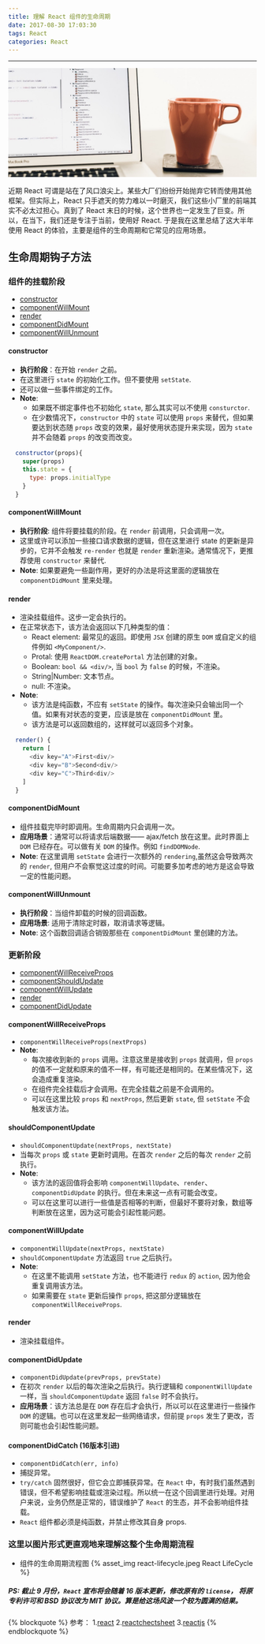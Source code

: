 ```yaml
---
title: 理解 React 组件的生命周期
date: 2017-08-30 17:03:30
tags: React
categories: React
---
```


<hr/>

![](/2017/08/30/react-component-lifecycle/unphoto.jpg)

近期 React 可谓是站在了风口浪尖上。某些大厂们纷纷开始抛弃它转而使用其他框架。但实际上，React 只手遮天的势力难以一时磨灭，我们这些小厂里的前端其实不必太过担心。真到了 React 末日的时候，这个世界也一定发生了巨变。所以，在当下，我们还是专注于当前，使用好 React. 于是我在这里总结了这大半年使用 React 的体验，主要是组件的生命周期和它常见的应用场景。

<!--more-->

## 生命周期钩子方法

### 组件的挂载阶段

* [constructor](#constructor)
* [componentWillMount](#componentWillMount)
* [render](#render)
* [componentDidMount](#componentDidMount)
* [componentWillUnmount](#componentWillUnmount)

#### constructor

* **执行阶段**：在开始 `render` 之前。
* 在这里进行 `state` 的初始化工作。但不要使用 `setState`.
* 还可以做一些事件绑定的工作。
* **Note**:
  * 如果既不绑定事件也不初始化 `state`, 那么其实可以不使用 `consturctor`.
  * 在少数情况下，`constructor` 中的 `state` 可以使用 `props` 来替代，但如果要达到状态随 `props` 改变的效果，最好使用状态提升来实现，因为 `state` 并不会随着 `props` 的改变而改变。

```javascript
  constructor(props){
    super(props)
    this.state = {
      type: props.initialType
    }
  }
```

#### componentWillMount

* **执行阶段**: 组件将要挂载的阶段。在 `render` 前调用，只会调用一次。
* 这里或许可以添加一些接口请求数据的逻辑，但在这里进行 state 的更新是异步的，它并不会触发 `re-render` 也就是 `render` 重新渲染。通常情况下，更推荐使用 `constructor` 来替代.
* **Note**: 如果要避免一些副作用，更好的办法是将这里面的逻辑放在 `componentDidMount` 里来处理。

#### render

* 渲染挂载组件。这步一定会执行的。
* 在正常状态下，该方法会返回以下几种类型的值：
  * React element: 最常见的返回。即使用 `JSX` 创建的原生 `DOM` 或自定义的组件例如 `<MyComponent/>`.
  * Protal: 使用 `ReactDOM.createPortal` 方法创建的对象。
  * Boolean: `bool && <div/>`, 当 `bool` 为 `false` 的时候，不渲染。
  * String|Number: 文本节点。
  * null: 不渲染。
* **Note**:
  * 该方法是纯函数，不应有 `setState` 的操作。每次渲染只会输出同一个值。如果有对状态的变更，应该是放在 `componentDidMount` 里。
  * 该方法是可以返回数组的，这样就可以返回多个对象。

```javascript
  render() {
    return [
      <div key="A">First<div/>
      <div key="B">Second<div/>
      <div key="C">Third<div/>
    ]
  }
```

#### componentDidMount

* 组件挂载完毕时即调用。生命周期内只会调用一次。
* **应用场景**：通常可以将请求后端数据—— ajax/fetch 放在这里。此时界面上 `DOM` 已经存在。可以做有关 `DOM` 的操作。例如 `findDOMNode`.
* **Note**: 在这里调用 `setState` 会进行一次额外的 `rendering`,虽然这会导致两次的 `render`, 但用户不会察觉这过度的时间。可能要多加考虑的地方是这会导致一定的性能问题。

#### componentWillUnmount

* **执行阶段**：当组件卸载的时候的回调函数。
* **应用场景**: 适用于清除定时器，取消请求等逻辑。
* **Note**: 这个函数回调适合销毁那些在 `componentDidMount` 里创建的方法。

### 更新阶段

* [componentWillReceiveProps](#componentWillReceiveProps)
* [componentShouldUpdate](#componentShouldUpdate)
* [componentWillUpdate](#componentWillUpdate)
* [render](#render)
* [componentDidUpdate](#componentDidUpdate)

#### componentWillReceiveProps

* `componentWillReceiveProps(nextProps)`
* **Note**:
  * 每次接收到新的 `props` 调用。注意这里是接收到 `props` 就调用，但 `props` 的值不一定就和原来的值不一样，有可能还是相同的。在某些情况下，这会造成重复渲染。
  * 在组件完全挂载后才会调用。在完全挂载之前是不会调用的。
  * 可以在这里比较 `props` 和 `nextProps`, 然后更新 `state`, 但 `setState` 不会触发该方法。

#### shouldComponentUpdate

* `shouldComponentUpdate(nextProps, nextState)`
* 当每次 `props` 或 `state` 更新时调用。在首次 `render` 之后的每次 `render` 之前执行。
* **Note**:
  * 该方法的返回值将会影响 `componentWillUpdate`、`render`、`componentDidUpdate` 的执行。但在未来这一点有可能会改变。
  * 可以在这里可以进行一些值是否相等的判断，但最好不要将对象，数组等判断放在这里，因为这可能会引起性能问题。

#### componentWillUpdate

* `componentWillUpdate(nextProps, nextState)`
* `shouldComponentUpdate` 方法返回 `true` 之后执行。
* **Note**:
  * 在这里不能调用 `setState` 方法，也不能进行 `redux` 的 `action`, 因为他会重复调用该方法。
  * 如果需要在 `state` 更新后操作 `props`, 把这部分逻辑放在 `componentWillReceiveProps`.

#### render

* 渲染挂载组件。

#### componentDidUpdate

* `componentDidUpdate(prevProps, prevState)`
* 在初次 `render` 以后的每次渲染之后执行。执行逻辑和 `componentWillUpdate` 一样，当 `shouldComponentUpdate` 返回 `false` 时不会执行。
* **应用场景**：该方法总是在 `DOM` 存在后才会执行，所以可以在这里进行一些操作 `DOM` 的逻辑。也可以在这里发起一些网络请求，但前提 `props` 发生了更改，否则可能也会引起性能问题。

#### componentDidCatch (16版本引进)

* `componentDidCatch(err, info)`
* 捕捉异常。
* `try/catch` 固然很好，但它会立即捕获异常。在 `React` 中，有时我们虽然遇到错误，但不希望影响挂载或渲染过程。所以统一在这个回调里进行处理。对用户来说，业务仍然是正常的，错误维护了 `React` 的生态，并不会影响组件挂载。
* `React` 组件都必须是纯函数，并禁止修改其自身 props.

### 这里以图片形式更直观地来理解这整个生命周期流程

* 组件的生命周期流程图
{% asset_img react-lifecycle.jpeg React LifeCycle %}

##### *PS: 截止 9 月份，`React` 宣布将会随着 16 版本更新，修改原有的 `license`， 将原专利许可和 BSD 协议改为 MIT 协议。算是给这场风波一个较为圆满的结果。*

{% blockquote %}
  参考：
    1.[react](https://devhints.io/react)
    2.[reactchectsheet](https://reactcheatsheet.com/)
    3.[reactjs](https://reactjs.org/docs/react-component.html)
{% endblockquote %}
